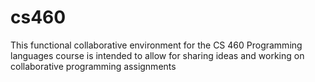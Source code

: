 # cs460

This functional collaborative environment for the CS 460 Programming languages course is intended to allow for sharing ideas and working on collaborative programming assignments
